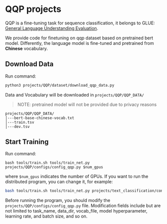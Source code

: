 # QQP projects

QQP is a fine-tuning task for sequence classification, it belongs to GLUE: [General Language Understanding Evaluation](https://gluebenchmark.com/).

We provide code for finetuning on qqp dataset based on pretrained bert model. Differently, the language model is fine-tuned and pretrained from **Chinese** vocabulary. 

## Download Data

Run command:
```bash
python3 projects/QQP/dataset/download_qqp_data.py
```
Data and Vocabulary will be downloaded in `projects/QQP/QQP_DATA/`
> NOTE: pretrained model will not be provided due to privacy reasons
```
projects/QQP/QQP_DATA/
│---bert-base-chinese-vocab.txt
│---train.tsv    
│---dev.tsv
```

## Start Training
Run command:
```shell
bash tools/train.sh tools/train_net.py projects/QQP/configs/config_qqp.py $num_gpus
```
where `$num_gpus` indicates the number of GPUs. If you want to run the distributed program, you can change it, for example:
```bash
bash tools/train.sh tools/train_net.py projects/text_classification/configs/config.py 4
```

Before running the program, you should modify the `projects/QQP/configs/config_qqp.py` file. Modification fields include but are not limited to task_name, data_dir, vocab_file, model hyperparameter, learning rate, and batch size, and so on.